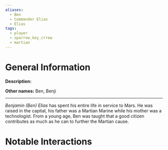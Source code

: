 ```yaml
---
aliases:
  - Ben
  - Commander Elias
  - Elias
tags:
  - player
  - sparrow_key_crrew
  - martian
---
```

# General Information
**Description:** 

**Other names:** Ben, Benji

---
*Benjamin (Ben) Elias* has spent his entire life in service to Mars. He was raised in the capital, his father was a Martian Marine while his mother was a technologist. From a young age, Ben was taught that a good citizen contributes as much as he can to further the Martian cause.

# Notable Interactions
